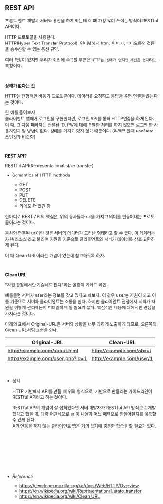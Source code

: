 ## REST API

프론트 엔드 개발시 서버와 통신을 하게 되는데 이 때 가장 많이 쓰이는 방식이 RESTful API이다.

HTTP 프로토콜을 사용한다.  
HTTP(Hyper Text Transfer Protocol): 인터넷에서 html, 이미지, 비디오등의 것들을 송수신할 수 있는 통신 규약.

여러 특징이 있지만 우리가 이번에 주목할 부분은 `HTTP는 상태가 없지만 세션은 있다`라는 특징이다.

<br>

**상태가 없다는 것**

HTTP는 전형적인 비동기 프로토콜이다. 데이터를 요청하고 응답을 주면 연결을 끊는다는 것이다.

한 예를 들어보자  
클라이언트 앱에서 로그인을 구현한다면, 로그인 API를 통해 HTTP연결을 하게 된다. 이 때, 그 다음 페이지는 전달된 ID, PW에 대해 특별한 처리를 하지 않으면 로그인 한 사용자인지 알 방법이 없다. 상태를 가지고 있지 않기 때문이다. (리액트 할때 useState 쓰던것과 비슷함)

<br>

**REST API?**

RESTful API(Representational state transfer)

- Semantics of HTTP methods

  - GET
  - POST
  - PUT
  - DELETE
  - 외에도 더 있긴 함

한마디로 REST API의 핵심은, 위의 동사들과 url을 가지고 의미를 만들어내는 프로토콜이라는 것이다.

동사와 연결된 url이란 것은 서버의 데이터가 드러난 형태라고 할 수 있다. 이 데이터는 자원(리소스)라고 불리며 자원을 기준으로 클라이언트와 서버가 데이터를 상호 교환하게 된다.

이 때 Clean URL이라는 개념이 있는데 참고하도록 하자.

<br>

**Clean URL**

"자원 관점에서만 기술해도 된다"라는 일종의 가이드 라인.

예를들면 서버가 user라는 정보를 갖고 있다고 해보자. 이 경우 user는 자원이 되고 이를 기준으로 서버와 클라이언트는 소통을 한다. 하지만 클라이언트 관점에서 서버가 자원을 어떻게 관리하는지 디테일하게 알 필요가 없다. 핵심적인 내용에 대해서만 관심을 가지라는 것이다.

아래의 표에서 Original-URL은 서버의 상황을 너무 과하게 노출하게 되므로, 오른쪽의 Clean-URL처럼 표현을 한다.

| **Original-URL**                 | **Clean-URL**             |
| -------------------------------- | ------------------------- |
| http://example.com/about.html    | http://example.com/about  |
| http://example.com/user.php?id=1 | http://example.com/user/1 |

<br>

- 정리

  HTTP 기반에서 API를 만들 때 위의 형식으로, 기반으로 만들라는 가이드라인이 RESTful API라고 하는 것이다.

  RESTful API의 개념이 잘 잡혀있다면 서버 개발자가 RESTful API 방식으로 개발했다고 했을 때, 대략 어떤식으로 url이 나올지 어느 패턴으로 만들어질지를 예측할 수 있게 된다.  
  API 연동을 하지 않는 클라이언트 앱은 거의 없기에 충분한 학습을 할 필요가 있다.

<br>
<br>
<br>
<br>
<br>
<br>
<br>

- _Reference_

  - https://developer.mozilla.org/ko/docs/Web/HTTP/Overview
  - https://en.wikipedia.org/wiki/Representational_state_transfer
  - https://en.wikipedia.org/wiki/Clean_URL
